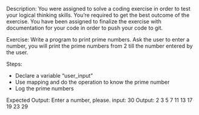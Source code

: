 Description: 
You were assigned to solve a coding exercise in order to test your logical thinking skills. You’re required to get the best outcome of the exercise. You have been assigned to finalize the exercise with documentation for your code in order to push your code to git.


Exercise:
Write a program to print prime numbers. Ask the user to enter a number, you will print the prime numbers from 2 till the number entered by the user.

Steps:
- Declare a variable “user_input”
- Use mapping and do the operation to know the prime number
- Log the prime numbers


Expected Output:
Enter a number, please.
input: 30
Output: 2 3 5 7 11 13 17 19 23 29 
